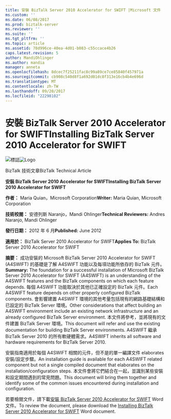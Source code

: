 ```yaml
---
title: 安裝 BizTalk Server 2010 Accelerator for SWIFT |Microsoft 文件
ms.custom: ''
ms.date: 06/08/2017
ms.prod: biztalk-server
ms.reviewer: ''
ms.suite: ''
ms.tgt_pltfrm: ''
ms.topic: article
ms.assetid: 78d996ce-40ea-4d01-b083-c55ccace4b26
caps.latest.revision: 5
author: MandiOhlinger
ms.author: mandia
manager: anneta
ms.openlocfilehash: 8dcec7f25211fac8c99a89ce7ce85840f457971a
ms.sourcegitcommit: cb908c540d8f1a692d01dc8f313e16cb4b4e696d
ms.translationtype: MT
ms.contentlocale: zh-TW
ms.lasthandoff: 09/20/2017
ms.locfileid: "22298102"
---
```

# <a name="installing-biztalk-server-2010-accelerator-for-swift"></a><span data-ttu-id="420fb-102">安裝 BizTalk Server 2010 Accelerator for SWIFT</span><span class="sxs-lookup"><span data-stu-id="420fb-102">Installing BizTalk Server 2010 Accelerator for SWIFT</span></span>
<span data-ttu-id="420fb-103">![標誌](../technical-guides/media/bts-10-installaccelerator-logo.gif "BTS_10_InstallAccelerator_Logo")</span><span class="sxs-lookup"><span data-stu-id="420fb-103">![Logo](../technical-guides/media/bts-10-installaccelerator-logo.gif "BTS_10_InstallAccelerator_Logo")</span></span>  
  
 <span data-ttu-id="420fb-104">BizTalk 技術文章</span><span class="sxs-lookup"><span data-stu-id="420fb-104">BizTalk Technical Article</span></span>  
  
 <span data-ttu-id="420fb-105">**安裝 BizTalk Server 2010 Accelerator for SWIFT**</span><span class="sxs-lookup"><span data-stu-id="420fb-105">**Installing BizTalk Server 2010 Accelerator for SWIFT**</span></span>  
  
 <span data-ttu-id="420fb-106">**作者：** Maria Quian，Microsoft Corporation</span><span class="sxs-lookup"><span data-stu-id="420fb-106">**Writer:** Maria Quian, Microsoft Corporation</span></span>  
  
 <span data-ttu-id="420fb-107">**技術校閱：** 安德列斯 Naranjo，Mandi Ohlinger</span><span class="sxs-lookup"><span data-stu-id="420fb-107">**Technical Reviewers:** Andres Naranjo, Mandi Ohlinger</span></span>  
  
 <span data-ttu-id="420fb-108">**發行日期：** 2012 年 6 月</span><span class="sxs-lookup"><span data-stu-id="420fb-108">**Published:** June 2012</span></span>  
  
 <span data-ttu-id="420fb-109">**適用於：** BizTalk Server 2010 Accelerator for SWIFT</span><span class="sxs-lookup"><span data-stu-id="420fb-109">**Applies To:** BizTalk Server 2010 Accelerator for SWIFT</span></span>  
  
 <span data-ttu-id="420fb-110">**摘要：** 成功安裝的 Microsoft BizTalk Server 2010 Accelerator for SWIFT (A4SWIFT) 的基礎是了解 A4SWIFT 功能以及每項功能所依存的 BizTalk 元件。</span><span class="sxs-lookup"><span data-stu-id="420fb-110">**Summary:** The foundation for a successful installation of Microsoft BizTalk Server 2010 Accelerator for SWIFT (A4SWIFT) is an understanding of the A4SWIFT features and the BizTalk components on which each feature depends.</span></span> <span data-ttu-id="420fb-111">每個 A4SWIFT 功能取決於其他已正確設定的 BizTalk 元件。</span><span class="sxs-lookup"><span data-stu-id="420fb-111">Each A4SWIFT feature depends on other properly configured BizTalk components.</span></span> <span data-ttu-id="420fb-112">會影響建置 A4SWIFT 環境的其他考量包括現有的網路基礎結構和已設定的 BizTalk Server 環境。</span><span class="sxs-lookup"><span data-stu-id="420fb-112">Other considerations that affect building an A4SWIFT environment include an existing network infrastructure and an already configured BizTalk Server environment.</span></span> <span data-ttu-id="420fb-113">本文件將參考，並將現有的文件建置 BizTalk Server 環境。</span><span class="sxs-lookup"><span data-stu-id="420fb-113">This document will refer and use the existing documentation for building BizTalk Server environments.</span></span> <span data-ttu-id="420fb-114">A4SWIFT 繼承 BizTalk Server 2010 的所有軟硬體需求。</span><span class="sxs-lookup"><span data-stu-id="420fb-114">A4SWIFT inherits all software and hardware requirements for BizTalk Server 2010.</span></span>  
  
 <span data-ttu-id="420fb-115">安裝指南適用於每個 A4SWIFT 相關的元件，但不是的單一編譯文件 elaborates 安裝/設定步驟。</span><span class="sxs-lookup"><span data-stu-id="420fb-115">An installation guide is available for each A4SWIFT related component but not a single compiled document that elaborates on the installation/configuration steps.</span></span> <span data-ttu-id="420fb-116">本文件會將它們結合在一起，並識別某些安裝和設定期間遇到的常見問題。</span><span class="sxs-lookup"><span data-stu-id="420fb-116">This document will bring them together and identify some of the common issues encountered during installation and configuration.</span></span>  
  
 <span data-ttu-id="420fb-117">若要檢閱文件，請下載[安裝 BizTalk Server 2010 Accelerator for SWIFT](http://go.microsoft.com/fwlink/?LinkId=255118) Word 文件。</span><span class="sxs-lookup"><span data-stu-id="420fb-117">To review the document, please download the [Installing BizTalk Server 2010 Accelerator for SWIFT](http://go.microsoft.com/fwlink/?LinkId=255118) Word document.</span></span>